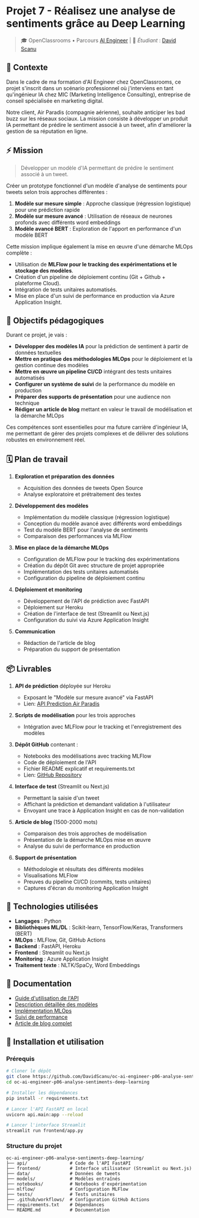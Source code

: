 # Projet 7 - Réalisez une analyse de sentiments grâce au Deep Learning

> 🎓 OpenClassrooms • Parcours [AI Engineer](https://openclassrooms.com/fr/paths/795-ai-engineer) | 👋 *Étudiant* : [David Scanu](https://www.linkedin.com/in/davidscanu14/)

## 📝 Contexte
Dans le cadre de ma formation d'AI Engineer chez OpenClassrooms, ce projet s'inscrit dans un scénario professionnel où j'interviens en tant qu'ingénieur IA chez MIC (Marketing Intelligence Consulting), entreprise de conseil spécialisée en marketing digital.

Notre client, Air Paradis (compagnie aérienne), souhaite anticiper les bad buzz sur les réseaux sociaux. La mission consiste à développer un produit IA permettant de prédire le sentiment associé à un tweet, afin d'améliorer la gestion de sa réputation en ligne.

## ⚡ Mission

> Développer un modèle d'IA permettant de prédire le sentiment associé à un tweet.

Créer un prototype fonctionnel d'un modèle d'analyse de sentiments pour tweets selon trois approches différentes :

1. **Modèle sur mesure simple** : Approche classique (régression logistique) pour une prédiction rapide
2. **Modèle sur mesure avancé** : Utilisation de réseaux de neurones profonds avec différents word embeddings
3. **Modèle avancé BERT** : Exploration de l'apport en performance d'un modèle BERT

Cette mission implique également la mise en œuvre d'une démarche MLOps complète :

- Utilisation de **MLFlow pour le tracking des expérimentations et le stockage des modèles**.
- Création d'un pipeline de déploiement continu (Git + Github + plateforme Cloud).
- Intégration de tests unitaires automatisés.
- Mise en place d'un suivi de performance en production via Azure Application Insight.

## 🎯 Objectifs pédagogiques

Durant ce projet, je vais :

- **Développer des modèles IA** pour la prédiction de sentiment à partir de données textuelles
- **Mettre en pratique des méthodologies MLOps** pour le déploiement et la gestion continue des modèles
- **Mettre en œuvre un pipeline CI/CD** intégrant des tests unitaires automatisés
- **Configurer un système de suivi** de la performance du modèle en production
- **Préparer des supports de présentation** pour une audience non technique
- **Rédiger un article de blog** mettant en valeur le travail de modélisation et la démarche MLOps

Ces compétences sont essentielles pour ma future carrière d'ingénieur IA, me permettant de gérer des projets complexes et de délivrer des solutions robustes en environnement réel.

## 🗓️ Plan de travail

1. **Exploration et préparation des données**
   - Acquisition des données de tweets Open Source
   - Analyse exploratoire et prétraitement des textes

2. **Développement des modèles**
   - Implémentation du modèle classique (régression logistique)
   - Conception du modèle avancé avec différents word embeddings
   - Test du modèle BERT pour l'analyse de sentiments
   - Comparaison des performances via MLFlow

3. **Mise en place de la démarche MLOps**
   - Configuration de MLFlow pour le tracking des expérimentations
   - Création du dépôt Git avec structure de projet appropriée
   - Implémentation des tests unitaires automatisés
   - Configuration du pipeline de déploiement continu

4. **Déploiement et monitoring**
   - Développement de l'API de prédiction avec FastAPI
   - Déploiement sur Heroku
   - Création de l'interface de test (Streamlit ou Next.js)
   - Configuration du suivi via Azure Application Insight

5. **Communication**
   - Rédaction de l'article de blog
   - Préparation du support de présentation

## 📦 Livrables
1. **API de prédiction** déployée sur Heroku
   - Exposant le "Modèle sur mesure avancé" via FastAPI
   - Lien: [API Prediction Air Paradis](https://lien-vers-api.herokuapp.com)

2. **Scripts de modélisation** pour les trois approches
   - Intégration avec MLFlow pour le tracking et l'enregistrement des modèles

3. **Dépôt GitHub** contenant :
   - Notebooks des modélisations avec tracking MLFlow
   - Code de déploiement de l'API
   - Fichier README explicatif et requirements.txt
   - Lien: [GitHub Repository](https://github.com/DavidScanu/oc-ai-engineer-p06-analyse-sentiments-deep-learning/)

4. **Interface de test** (Streamlit ou Next.js)
   - Permettant la saisie d'un tweet
   - Affichant la prédiction et demandant validation à l'utilisateur
   - Envoyant une trace à Application Insight en cas de non-validation

5. **Article de blog** (1500-2000 mots)
   - Comparaison des trois approches de modélisation
   - Présentation de la démarche MLOps mise en œuvre
   - Analyse du suivi de performance en production

6. **Support de présentation**
   - Méthodologie et résultats des différents modèles
   - Visualisations MLFlow
   - Preuves du pipeline CI/CD (commits, tests unitaires)
   - Captures d'écran du monitoring Application Insight

## 🔧 Technologies utilisées
- **Langages** : Python
- **Bibliothèques ML/DL** : Scikit-learn, TensorFlow/Keras, Transformers (BERT)
- **MLOps** : MLFlow, Git, GitHub Actions
- **Backend** : FastAPI, Heroku
- **Frontend** : Streamlit ou Next.js
- **Monitoring** : Azure Application Insight
- **Traitement texte** : NLTK/SpaCy, Word Embeddings

## 📃 Documentation
- [Guide d'utilisation de l'API](docs/api_guide.md)
- [Description détaillée des modèles](docs/models.md)
- [Implémentation MLOps](docs/mlops.md)
- [Suivi de performance](docs/monitoring.md)
- [Article de blog complet](docs/blog_post.md)

## 🔄 Installation et utilisation

### Prérequis

```bash
# Cloner le dépôt
git clone https://github.com/DavidScanu/oc-ai-engineer-p06-analyse-sentiments-deep-learning.git
cd oc-ai-engineer-p06-analyse-sentiments-deep-learning

# Installer les dépendances
pip install -r requirements.txt

# Lancer l'API FastAPI en local
uvicorn api.main:app --reload

# Lancer l'interface Streamlit
streamlit run frontend/app.py
```

### Structure du projet
```
oc-ai-engineer-p06-analyse-sentiments-deep-learning/
├── api/                # Code de l'API FastAPI
├── frontend/           # Interface utilisateur (Streamlit ou Next.js)
├── data/               # Données de tweets
├── models/             # Modèles entraînés
├── notebooks/          # Notebooks d'expérimentation
├── mlflow/             # Configuration MLFlow
├── tests/              # Tests unitaires
├── .github/workflows/  # Configuration GitHub Actions
├── requirements.txt    # Dépendances
└── README.md           # Documentation
```
